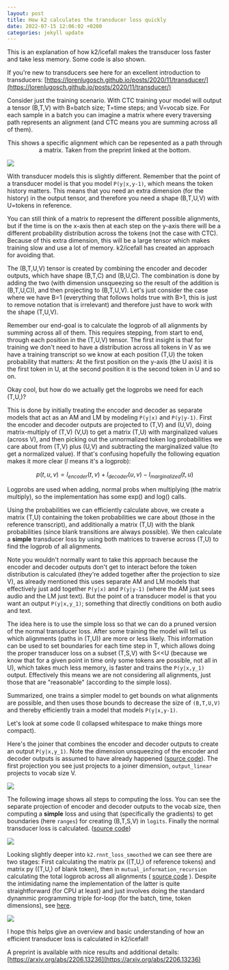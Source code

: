 ```yaml
---
layout: post
title: How k2 calculates the transducer loss quickly
date: 2022-07-15 12:06:02 +0200
categories: jekyll update
---
```


This is an explanation of how k2/icefall makes the transducer loss faster and take less memory. Some code is also shown.

If you're new to transducers see here for an excellent introduction to transducers: [https://lorenlugosch.github.io/posts/2020/11/transducer/](https://lorenlugosch.github.io/posts/2020/11/transducer/)

Consider just the training scenario.  With CTC training your model will output a tensor (B,T,V) with B=batch size; T=time steps; and V=vocab size. For each sample in a batch you can imagine a matrix where every traversing path represents an alignment (and CTC means you are summing across all of them).

<p style="text-align: center;">This shows a specific alignment which can be repesented as a path through a matrix. Taken from the preprint linked at the bottom. </p>

<img src="{{site.url}}/images/k2_align.png" style="display: block; margin: auto;" />

With transducer models this is slightly different. Remember that the point of a transducer model is that you model `P(y|x,y-1)`, which means the token history matters. This means that you need an extra dimension (for the history) in the output tensor, and therefore you need a shape (B,T,U,V) with U=tokens in reference.

You can still think of a matrix to represent the different possible alignments, but if the time is on the x-axis then at each step on the y-axis there will be a different probability distribution across the tokens (not the case with CTC). Because of this extra dimension, this will be a large tensor which makes training slow and use a lot of memory. k2/icefall has created an approach for avoiding that.

The (B,T,U,V) tensor is created by combining the encoder and decoder outputs, which have shape (B,T,C) and (B,U,C). The combination is done by adding the two (with dimension unsqueezing so the result of the addition is (B,T,U,C)), and then projecting to (B,T,U,V).  Let's just consider the case where we have B=1 (everything that follows holds true with B>1, this is just to remove notation that is irrelevant) and therefore just have to work with the shape (T,U,V).

Remember our end-goal is to calculate the logprob of all alignments by summing across all of them. This requires stepping, from start to end, through each position in the (T,U,V) tensor. The first insight is that for training we don't need to have a distribution across all tokens in V as we have a training transcript so we know at each position (T,U) the token probability that matters: At the first position on the y-axis (the U axis) it is the first token in U, at the second position it is the second token in U and so on.

Okay cool, but how do we actually get the logprobs we need for each (T,U,)?

This is done by initially treating the encoder and decoder as separate models that act as an AM and LM by modeling `P(y|x)` and `P(y|y-1)`.  First the encoder and decoder outputs are  projected to (T,V) and (U,V), doing matrix-multiply of (T,V) (V,U) to get a matrix (T,U) with marginalized values (across V), and then picking out the unnormalized token log probabilities we care about from (T,V) plus (U,V) and subtracting the marginalized value (to get a normalized value). If that's confusing hopefully the following equation makes it more clear ($l$ means it's a logprob):

$$p(t,u,v)=l_{encoder}(t,v) + l_{decoder}(u,v) - l_{marginalized}(t,u)$$

Logprobs are used when adding, normal probs when multiplying (the matrix multiply), so the implementation has some exp() and log() calls.

Using the probabilities we can efficiently calculate above, we create a matrix (T,U) containing the token probabilities we care about (those in the reference transcript), and additionally a matrix (T,U) with the blank probabilities (since blank transitions are always possible). We then calculate a **simple** transducer loss by using both matrices to traverse across (T,U) to find the logprob of all alignments.

Note you wouldn't normally want to take this approach because the encoder and decoder outputs don't get to interact before the token distribution is calculated (they're added together after the projection to size V), as already mentioned this uses separate AM and LM models that effectively just add together `P(y|x)` and `P(y|y-1)` (where the AM just sees audio and the LM just text). But the point of a transducer model is that you want an output `P(y|x,y_1)`; something that directly conditions on both audio and text.

The idea here is to use the simple loss so that we can do a pruned version of the normal transducer loss. After some training the model will tell us which alignments (paths in (T,U)) are more or less likely. This information can be used to set boundaries for each time step in T, which allows doing the proper transducer loss on a subset (T,S,V) with S<\<U (because we know that for a given point in time only some tokens are possible, not all in U), which takes much less memory, is faster and trains the `P(y|x,y_1)` output. Effectively this means we are not considering all alignments, just those that are "reasonable" (according to the simple loss).

Summarized, one trains a simpler model to get bounds on what alignments are possible, and then uses those bounds to decrease the size of `(B,T,U,V)` and thereby efficiently train a model that models `P(y|x,y-1)`.

Let's look at some code (I collapsed whitespace to make things more compact).

Here's the joiner that combines the encoder and decoder outputs to create an output `P(y|x,y_1)`. Note the dimension unsqueezing of the encoder and decoder outputs is assumed to have already happened ([source code](https://github.com/k2-fsa/icefall/blob/master/egs/librispeech/ASR/pruned_transducer_stateless2/joiner.py)). The first projection you see just projects to a joiner dimension, `output_linear` projects to vocab size V.

<img src="{{site.url}}/images/k2_joiner.png" style="display: block; margin: auto;" />

The following image shows all steps to computing the loss. You can see the separate projection of encoder and decoder outputs to the vocab size, then computing a **simple** loss and using that (specifically the gradients) to get boundaries (here `ranges`) for creating (B,T,S,V) in `logits`. Finally the normal transducer loss is calculated. ([source code](https://github.com/k2-fsa/icefall/blob/master/egs/librispeech/ASR/pruned_transducer_stateless2/model.py#L146))

<img src="{{site.url}}/images/k2_losshighlevel.png" style="display: block; margin: auto;" />

Looking slightly deeper into `k2.rnnt_loss_smoothed` we can see there are two stages: First calculating the matrix px ((T,U,) of reference tokens) and matrix py ((T,U,) of blank token), then in `mutual_information_recursion` calculating the total logprob across all alignments ( [source code](https://github.com/k2-fsa/k2/blob/master/k2/python/k2/rnnt_loss.py#L1152) ). Despite the intimidating name the implementation of the latter is quite straightforward (for CPU at least) and just involves doing the standard dynammic programming triple for-loop (for the batch, time, token dimensions), see [here](https://github.com/k2-fsa/k2/blob/master/k2/python/csrc/torch/mutual_information_cpu.cu#L89).

<img src="{{site.url}}/images/k2_smoothloss.png" style="display: block; margin: auto;" />

I hope this helps give an overview and basic understanding of how an efficient transducer loss is calculated in k2/icefall!

A preprint is available with nice results and additional details: [https://arxiv.org/abs/2206.13236](https://arxiv.org/abs/2206.13236)
